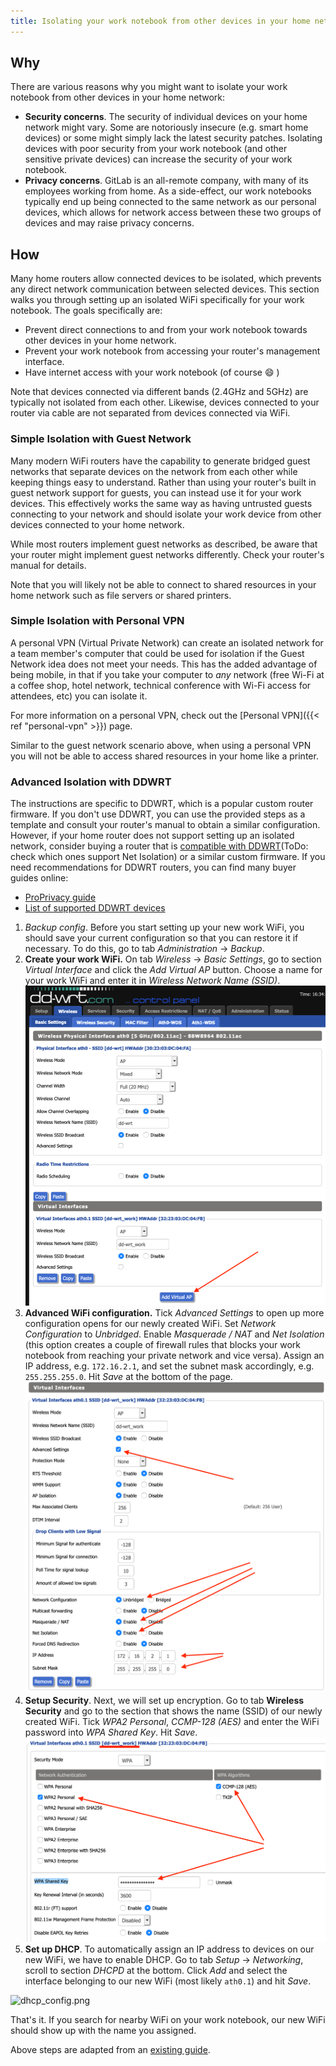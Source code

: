 ```yaml
---
title: Isolating your work notebook from other devices in your home network
---
```


## Why

There are various reasons why you might want to isolate your work notebook from other devices in your home network:

- **Security concerns**. The security of individual devices on your home network might vary. Some are notoriously insecure (e.g. smart home devices) or some might simply lack the latest security patches. Isolating devices with poor security from your work notebook (and other sensitive private devices) can increase the security of your work notebook.
- **Privacy concerns**. GitLab is an all-remote company, with many of its employees working from home. As a side-effect, our work notebooks typically end up being connected to the same network as our personal devices, which allows for network access between these two groups of devices and may raise privacy concerns.

## How

Many home routers allow connected devices to be isolated, which prevents any direct network communication between selected devices. This section walks you through setting up an isolated WiFi specifically for your work notebook. The goals specifically are:

- Prevent direct connections to and from your work notebook towards other devices in your home network.
- Prevent your work notebook from accessing your router's management interface.
- Have internet access with your work notebook (of course :smile: )

Note that devices connected via different bands (2.4GHz and 5GHz) are typically not isolated from each other. Likewise, devices connected to your router via cable are not separated from devices connected via WiFi.

### Simple Isolation with Guest Network

Many modern WiFi routers have the capability to generate bridged guest networks that separate devices on the network from each other while keeping things easy to understand. Rather than using your router's built in guest network support for guests, you can instead use it for your work devices. This effectively works the same way as having untrusted guests connecting to your network and should isolate your work device from other devices connected to your home network.

While most routers implement guest networks as described, be aware that your router might implement guest networks differently. Check your router's manual for details.

Note that you will likely not be able to connect to shared resources in your home network such as file servers or shared printers.

### Simple Isolation with Personal VPN

A personal VPN (Virtual Private Network) can create an isolated network for a team member's computer that could be used for isolation if the Guest Network idea does not meet your needs. This has the added advantage of being mobile, in that if you take your computer to *any* network (free Wi-Fi at a coffee shop, hotel network, technical conference with Wi-Fi access for attendees, etc) you can isolate it.

For more information on a personal VPN, check out the [Personal VPN]({{< ref "personal-vpn" >}}) page.

Similar to the guest network scenario above, when using a personal VPN you will not be able to access shared resources in your home like a printer.

### Advanced Isolation with DDWRT

The instructions are specific to DDWRT, which is a popular custom router firmware. If you don't use DDWRT, you can use the provided steps as a template and consult your router's manual to obtain a similar configuration. However, if your home router does not support setting up an isolated network, consider buying a router that is [compatible with DDWRT](https://dd-wrt.com/support/router-database/)(ToDo: check which ones support Net Isolation) or a similar custom firmware. If you need recommendations for DDWRT routers, you can find many buyer guides online:

- [ProPrivacy guide](https://proprivacy.com/vpn/comparison/5-best-dd-wrt-routers)
- [List of supported DDWRT devices](https://wiki.dd-wrt.com/wiki/index.php/Supported_Devices)

1. *Backup config*. Before you start setting up your new work WiFi, you should save your current configuration so that you can restore it if necessary. To do this, go to tab *Administration* -> *Backup*.
1. **Create your work WiFi.** On tab *Wireless* -> *Basic Settings*, go to section *Virtual Interface* and click the *Add Virtual AP* button. Choose a name for your work WiFi and enter it in *Wireless Network Name (SSID)*. ![create work WiFi](create_work_wifi.png)
1. **Advanced WiFi configuration.** Tick *Advanced Settings* to open up more configuration opens for our newly created WiFi. Set *Network Configuration* to *Unbridged*. Enable *Masquerade / NAT* and *Net Isolation* (this option creates a couple of firewall rules that blocks your work notebook from reaching your private network and vice versa). Assign an IP address, e.g. `172.16.2.1`, and set the subnet mask accordingly, e.g. `255.255.255.0`. Hit *Save* at the bottom of the page. ![advanced WiFi settings](advanced_wifi_config.png)
1. **Setup Security**. Next, we will set up encryption. Go to tab **Wireless Security** and go to the section that shows the name (SSID) of our newly created WiFi. Tick *WPA2 Personal*, *CCMP-128 (AES)* and enter the WiFi password into *WPA Shared Key*. Hit *Save*. ![WiFi security](wifi_security.png)
1. **Set up DHCP**. To automatically assign an IP address to devices on our new WiFi, we have to enable DHCP. Go to tab *Setup* -> *Networking*, scroll to section *DHCPD* at the bottom. Click *Add* and select the interface belonging to our new WiFi (most likely `ath0.1`) and hit *Save*.

![dhcp_config.png](../dhcp_config.png)

That's it. If you search for nearby WiFi on your work notebook, our new WiFi should show up with the name you assigned.

Above steps are adapted from an [existing guide](https://wiki.dd-wrt.com/wiki/index.php/Guest_WiFi_%2B_abuse_control_for_beginners).
